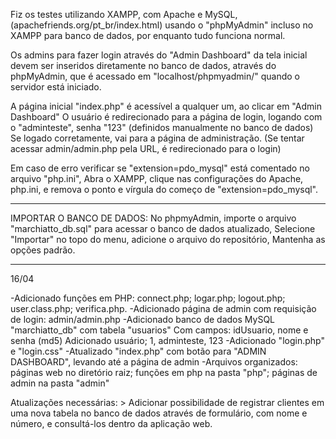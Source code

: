 Fiz os testes utilizando XAMPP, com Apache e MySQL, (apachefriends.org/pt_br/index.html)
usando o "phpMyAdmin" incluso no XAMPP para banco de dados, por enquanto tudo funciona normal.

Os admins para fazer login através do "Admin Dashboard" da tela inicial 
devem ser inseridos diretamente no banco de dados, através do phpMyAdmin,
que é acessado em "localhost/phpmyadmin/" quando o servidor está iniciado.

A página inicial "index.php" é acessível a qualquer um, ao clicar em "Admin Dashboard"
O usuário é redirecionado para a página de login, logando com o "adminteste", senha "123" (definidos manualmente no banco de dados)
Se logado corretamente, vai para a página de administração.
(Se tentar acessar admin/admin.php pela URL, é redirecionado para o login)

Em caso de erro verificar se "extension=pdo_mysql" está comentado no arquivo "php.ini",
Abra o XAMPP, clique nas configurações do Apache, php.ini, e remova o ponto e vírgula do começo de "extension=pdo_mysql".

------------------------------------

IMPORTAR O BANCO DE DADOS:
	No phpmyAdmin, importe o arquivo "marchiatto_db.sql" para acessar o banco de dados atualizado,
	Selecione "Importar" no topo do menu, adicione o arquivo do repositório,
	Mantenha as opções padrão.

------------------------------------

16/04

-Adicionado funções em PHP: connect.php; logar.php; logout.php; user.class.php; verifica.php.
-Adicionado página de admin com requisição de login: admin/admin.php
-Adicionado banco de dados MySQL "marchiatto_db" com tabela "usuarios"
	Com campos: idUsuario, nome e senha (md5)
	Adicionado usuário; 1, adminteste, 123
-Adicionado "login.php" e "login.css"
-Atualizado "index.php" com botão para "ADMIN DASHBOARD", levando até a página de admin
-Arquivos organizados: páginas web no diretório raiz; funções em php na pasta "php"; páginas de admin na pasta "admin"

Atualizações necessárias:
	> Adicionar possibilidade de registrar clientes em uma nova tabela no banco de dados através de formulário,
	  com nome e número, e consultá-los dentro da aplicação web.

